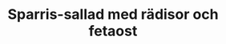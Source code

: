 ---
layout: recipe
title: "Sparris-sallad med rädisor och fetaost"
description: "Här är en väldigt fräsch och god sallad med sparris! "
image: /assets/images/sparris-sallad-med-radisor-och-fetaost.jpeg

# Recipe-specific data
category: Sallad
servings: "2 portioner"

ingredients:
  - name: sparris, träiga ändar avbrutna
    quantity: 250 g
  - name: baby-bladspenat, stora stjälkar bortplockade
    quantity: 90 g
  - name: rädisor, skivade
    quantity: 1 knippe
  - name: körsbärstomater, halverade
    quantity: 250 g
  - name: gröna ärtor
    quantity: 80 g
  - name: röd lök, tunt skivad
    quantity: ½
  - name: fetaost, tärnad
    quantity: 150 g
  - section: "Dressing"
    items:
      - name: olivolja
        quantity: 2 msk
      - name: pressad citron
        quantity: 1 msk
      - name: äppelcidervinäger
        quantity: 1 msk
      - name: Salt och peppar
        quantity:
        
instructions:
- Tina ärtorna i mikron och låt dem svalna.
- Koka upp ett par cm vatten i en stor stekpanna och koka sparrisen i 2-3 minuter. Doppa direkt i kallt vatten och låt sedan rinna av på hushållspapper. Dela dem sedan i 4 bitar.
- Lägg spenaten i en stor bunke och blanda med rädisor, tomater, ärtor, lök och fetaost.
- Skaka ihop dressingen i en burk. Häll den över salladen och blanda runt.
- Lägg upp salladen på två tallrikar. Toppa med sparris-bitarna.

attribution: Receptet kommer från [The Recipe Critic](https://therecipecritic.com/asparagus-salad/ )

---